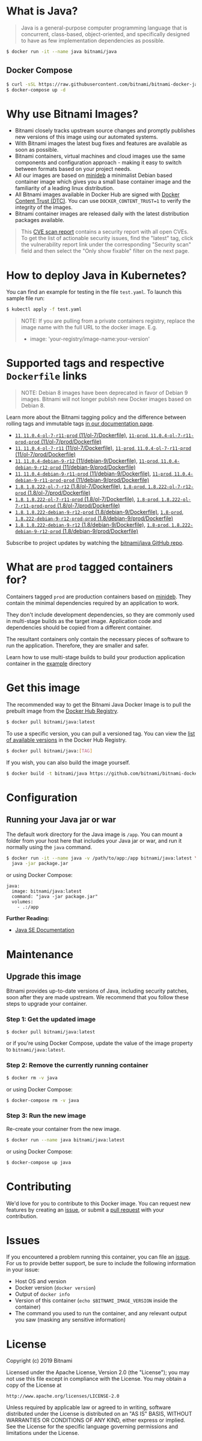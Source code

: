 # What is Java?

> Java is a general-purpose computer programming language that is concurrent, class-based, object-oriented, and specifically designed to have as few implementation dependencies as possible.

```bash
$ docker run -it --name java bitnami/java
```

## Docker Compose

```bash
$ curl -sSL https://raw.githubusercontent.com/bitnami/bitnami-docker-java/master/docker-compose.yml > docker-compose.yml
$ docker-compose up -d
```

# Why use Bitnami Images?

* Bitnami closely tracks upstream source changes and promptly publishes new versions of this image using our automated systems.
* With Bitnami images the latest bug fixes and features are available as soon as possible.
* Bitnami containers, virtual machines and cloud images use the same components and configuration approach - making it easy to switch between formats based on your project needs.
* All our images are based on [minideb](https://github.com/bitnami/minideb) a minimalist Debian based container image which gives you a small base container image and the familiarity of a leading linux distribution.
* All Bitnami images available in Docker Hub are signed with [Docker Content Trust (DTC)](https://docs.docker.com/engine/security/trust/content_trust/). You can use `DOCKER_CONTENT_TRUST=1` to verify the integrity of the images.
* Bitnami container images are released daily with the latest distribution packages available.


> This [CVE scan report](https://quay.io/repository/bitnami/java?tab=tags) contains a security report with all open CVEs. To get the list of actionable security issues, find the "latest" tag, click the vulnerability report link under the corresponding "Security scan" field and then select the "Only show fixable" filter on the next page.

# How to deploy Java in Kubernetes?

You can find an example for testing in the file `test.yaml`. To launch this sample file run:

```bash
$ kubectl apply -f test.yaml
```

> NOTE: If you are pulling from a private containers registry, replace the image name with the full URL to the docker image. E.g.
>
> - image: 'your-registry/image-name:your-version'

# Supported tags and respective `Dockerfile` links

> NOTE: Debian 8 images have been deprecated in favor of Debian 9 images. Bitnami will not longer publish new Docker images based on Debian 8.

Learn more about the Bitnami tagging policy and the difference between rolling tags and immutable tags [in our documentation page](https://docs.bitnami.com/containers/how-to/understand-rolling-tags-containers/).


- [`11`, `11.0.4-ol-7-r11-prod` (11/ol-7/Dockerfile)](https://github.com/bitnami/bitnami-docker-java/blob/11.0.4-ol-7-r11-prod/11/ol-7/Dockerfile), [`11-prod`, `11.0.4-ol-7-r11-prod-prod` (11/ol-7/prod/Dockerfile)](https://github.com/bitnami/bitnami-docker-java/blob/11.0.4-ol-7-r11-prod/11/ol-7/prod/Dockerfile)
- [`11`, `11.0.4-ol-7-r11` (11/ol-7/Dockerfile)](https://github.com/bitnami/bitnami-docker-java/blob/11.0.4-ol-7-r11/11/ol-7/Dockerfile), [`11-prod`, `11.0.4-ol-7-r11-prod` (11/ol-7/prod/Dockerfile)](https://github.com/bitnami/bitnami-docker-java/blob/11.0.4-ol-7-r11/11/ol-7/prod/Dockerfile)
- [`11`, `11.0.4-debian-9-r12` (11/debian-9/Dockerfile)](https://github.com/bitnami/bitnami-docker-java/blob/11.0.4-debian-9-r12/11/debian-9/Dockerfile), [`11-prod`, `11.0.4-debian-9-r12-prod` (11/debian-9/prod/Dockerfile)](https://github.com/bitnami/bitnami-docker-java/blob/11.0.4-debian-9-r12/11/debian-9/prod/Dockerfile)
- [`11`, `11.0.4-debian-9-r11-prod` (11/debian-9/Dockerfile)](https://github.com/bitnami/bitnami-docker-java/blob/11.0.4-debian-9-r11-prod/11/debian-9/Dockerfile), [`11-prod`, `11.0.4-debian-9-r11-prod-prod` (11/debian-9/prod/Dockerfile)](https://github.com/bitnami/bitnami-docker-java/blob/11.0.4-debian-9-r11-prod/11/debian-9/prod/Dockerfile)
- [`1.8`, `1.8.222-ol-7-r12` (1.8/ol-7/Dockerfile)](https://github.com/bitnami/bitnami-docker-java/blob/1.8.222-ol-7-r12/1.8/ol-7/Dockerfile), [`1.8-prod`, `1.8.222-ol-7-r12-prod` (1.8/ol-7/prod/Dockerfile)](https://github.com/bitnami/bitnami-docker-java/blob/1.8.222-ol-7-r12/1.8/ol-7/prod/Dockerfile)
- [`1.8`, `1.8.222-ol-7-r11-prod` (1.8/ol-7/Dockerfile)](https://github.com/bitnami/bitnami-docker-java/blob/1.8.222-ol-7-r11-prod/1.8/ol-7/Dockerfile), [`1.8-prod`, `1.8.222-ol-7-r11-prod-prod` (1.8/ol-7/prod/Dockerfile)](https://github.com/bitnami/bitnami-docker-java/blob/1.8.222-ol-7-r11-prod/1.8/ol-7/prod/Dockerfile)
- [`1.8`, `1.8.222-debian-9-r12-prod` (1.8/debian-9/Dockerfile)](https://github.com/bitnami/bitnami-docker-java/blob/1.8.222-debian-9-r12-prod/1.8/debian-9/Dockerfile), [`1.8-prod`, `1.8.222-debian-9-r12-prod-prod` (1.8/debian-9/prod/Dockerfile)](https://github.com/bitnami/bitnami-docker-java/blob/1.8.222-debian-9-r12-prod/1.8/debian-9/prod/Dockerfile)
- [`1.8`, `1.8.222-debian-9-r12` (1.8/debian-9/Dockerfile)](https://github.com/bitnami/bitnami-docker-java/blob/1.8.222-debian-9-r12/1.8/debian-9/Dockerfile), [`1.8-prod`, `1.8.222-debian-9-r12-prod` (1.8/debian-9/prod/Dockerfile)](https://github.com/bitnami/bitnami-docker-java/blob/1.8.222-debian-9-r12/1.8/debian-9/prod/Dockerfile)

Subscribe to project updates by watching the [bitnami/java GitHub repo](https://github.com/bitnami/bitnami-docker-java).

# What are `prod` tagged containers for?

Containers tagged `prod` are production containers based on [minideb](https://github.com/bitnami/minideb). They contain the minimal dependencies required by an application to work.

They don't include development dependencies, so they are commonly used in multi-stage builds as the target image. Application code and dependencies should be copied from a different container.

The resultant containers only contain the necessary pieces of software to run the application. Therefore, they are smaller and safer.

Learn how to use multi-stage builds to build your production application container in the [example](/example) directory

# Get this image

The recommended way to get the Bitnami Java Docker Image is to pull the prebuilt image from the [Docker Hub Registry](https://hub.docker.com/r/bitnami/java).

```bash
$ docker pull bitnami/java:latest
```

To use a specific version, you can pull a versioned tag. You can view the [list of available versions](https://hub.docker.com/r/bitnami/java/tags/) in the Docker Hub Registry.

```bash
$ docker pull bitnami/java:[TAG]
```

If you wish, you can also build the image yourself.

```bash
$ docker build -t bitnami/java https://github.com/bitnami/bitnami-docker-java.git
```

# Configuration

## Running your Java jar or war

The default work directory for the Java image is `/app`. You can mount a folder from your host here that includes your Java jar or war, and run it normally using the `java` command.

```bash
$ docker run -it --name java -v /path/to/app:/app bitnami/java:latest \
  java -jar package.jar
```

or using Docker Compose:

```
java:
  image: bitnami/java:latest
  command: "java -jar package.jar"
  volumes:
    - .:/app
```

**Further Reading:**

  - [Java SE Documentation](https://docs.oracle.com/javase/8/docs/api/)

# Maintenance

## Upgrade this image

Bitnami provides up-to-date versions of Java, including security patches, soon after they are made upstream. We recommend that you follow these steps to upgrade your container.

### Step 1: Get the updated image

```bash
$ docker pull bitnami/java:latest
```

or if you're using Docker Compose, update the value of the image property to `bitnami/java:latest`.

### Step 2: Remove the currently running container

```bash
$ docker rm -v java
```

or using Docker Compose:

```bash
$ docker-compose rm -v java
```

### Step 3: Run the new image

Re-create your container from the new image.

```bash
$ docker run --name java bitnami/java:latest
```

or using Docker Compose:

```bash
$ docker-compose up java
```

# Contributing

We'd love for you to contribute to this Docker image. You can request new features by creating an [issue](https://github.com/bitnami/bitnami-docker-java/issues), or submit a [pull request](https://github.com/bitnami/bitnami-docker-java/pulls) with your contribution.

# Issues

If you encountered a problem running this container, you can file an [issue](https://github.com/bitnami/bitnami-docker-java/issues). For us to provide better support, be sure to include the following information in your issue:

- Host OS and version
- Docker version (`docker version`)
- Output of `docker info`
- Version of this container (`echo $BITNAMI_IMAGE_VERSION` inside the container)
- The command you used to run the container, and any relevant output you saw (masking any sensitive
information)

# License

Copyright (c) 2019 Bitnami

Licensed under the Apache License, Version 2.0 (the "License");
you may not use this file except in compliance with the License.
You may obtain a copy of the License at

    http://www.apache.org/licenses/LICENSE-2.0

Unless required by applicable law or agreed to in writing, software
distributed under the License is distributed on an "AS IS" BASIS,
WITHOUT WARRANTIES OR CONDITIONS OF ANY KIND, either express or implied.
See the License for the specific language governing permissions and
limitations under the License.
